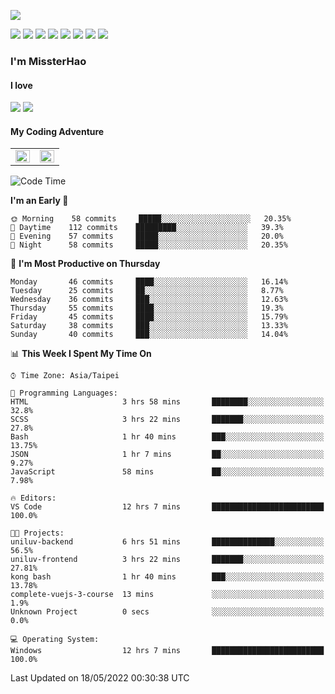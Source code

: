 ![](https://komarev.com/ghpvc/?username=MissterHao&color=ff69b4)

[![](https://img.shields.io/badge/Amazon%20AWS-%23232F3E?logo=amazon-aws&logoColor=white&style=for-the-badge)](https://aws.amazon.com/)
[![](https://img.shields.io/badge/Python-3776AB?style=for-the-badge&logo=python&logoColor=white)](https://www.djangoproject.com/)
[![](https://img.shields.io/badge/Django-092E20?style=for-the-badge&logo=django&logoColor=white)](https://www.python.org/)
[![](https://img.shields.io/badge/Flask-000000?style=for-the-badge&logo=flask&logoColor=white)](https://flask.palletsprojects.com/en/2.1.x/)
[![](https://img.shields.io/badge/go-%2300ADD8.svg?&style=for-the-badge&logo=go&logoColor=white)](https://golang.org/)
[![](https://img.shields.io/badge/javascript-%23F7DF1E.svg?&style=for-the-badge&logo=javascript&logoColor=black)](https://www.javascript.com/)
[![](https://img.shields.io/badge/mysql-%234479A1.svg?&style=for-the-badge&logo=mysql&logoColor=white)](https://www.mysql.com/)
[![](https://img.shields.io/badge/docker-%232496ED.svg?&style=for-the-badge&logo=docker&logoColor=white)](https://www.docker.com/)

### I'm MissterHao

#### I love  
![](https://img.shields.io/badge/Netflix-E50914?style=for-the-badge&logo=netflix&logoColor=white)
![](https://img.shields.io/badge/YouTube-FF0000?style=for-the-badge&logo=youtube&logoColor=white)

#### My Coding Adventure
<!-- Readme stats -->
<!-- https://github.com/anuraghazra/github-readme-stats -->
<table>
<tr>
    <td valign="top" width="50%">
    <img src="https://github-readme-stats.vercel.app/api?username=MissterHao&hide_border=true&show_icons=true&locale=en" align="left" style="width: 100%" />
    </td>
    <td valign="top" width="50%">
    <img src="https://github-readme-stats.vercel.app/api/top-langs?username=MissterHao&hide_border=true&show_icons=true&locale=en&layout=compact" align="left" style="width: 100%" />
    </td>
</tr>
</table>  


<!--START_SECTION:waka-->
![Code Time](http://img.shields.io/badge/Code%20Time-314%20hrs%2020%20mins-blue)

**I'm an Early 🐤** 

```text
🌞 Morning    58 commits     █████░░░░░░░░░░░░░░░░░░░░   20.35% 
🌆 Daytime    112 commits    █████████░░░░░░░░░░░░░░░░   39.3% 
🌃 Evening    57 commits     █████░░░░░░░░░░░░░░░░░░░░   20.0% 
🌙 Night      58 commits     █████░░░░░░░░░░░░░░░░░░░░   20.35%

```
📅 **I'm Most Productive on Thursday** 

```text
Monday       46 commits     ████░░░░░░░░░░░░░░░░░░░░░   16.14% 
Tuesday      25 commits     ██░░░░░░░░░░░░░░░░░░░░░░░   8.77% 
Wednesday    36 commits     ███░░░░░░░░░░░░░░░░░░░░░░   12.63% 
Thursday     55 commits     ████░░░░░░░░░░░░░░░░░░░░░   19.3% 
Friday       45 commits     ████░░░░░░░░░░░░░░░░░░░░░   15.79% 
Saturday     38 commits     ███░░░░░░░░░░░░░░░░░░░░░░   13.33% 
Sunday       40 commits     ███░░░░░░░░░░░░░░░░░░░░░░   14.04%

```


📊 **This Week I Spent My Time On** 

```text
⌚︎ Time Zone: Asia/Taipei

💬 Programming Languages: 
HTML                     3 hrs 58 mins       ████████░░░░░░░░░░░░░░░░░   32.8% 
SCSS                     3 hrs 22 mins       ███████░░░░░░░░░░░░░░░░░░   27.8% 
Bash                     1 hr 40 mins        ███░░░░░░░░░░░░░░░░░░░░░░   13.75% 
JSON                     1 hr 7 mins         ██░░░░░░░░░░░░░░░░░░░░░░░   9.27% 
JavaScript               58 mins             ██░░░░░░░░░░░░░░░░░░░░░░░   7.98%

🔥 Editors: 
VS Code                  12 hrs 7 mins       █████████████████████████   100.0%

🐱‍💻 Projects: 
uniluv-backend           6 hrs 51 mins       ██████████████░░░░░░░░░░░   56.5% 
uniluv-frontend          3 hrs 22 mins       ███████░░░░░░░░░░░░░░░░░░   27.81% 
kong bash                1 hr 40 mins        ███░░░░░░░░░░░░░░░░░░░░░░   13.78% 
complete-vuejs-3-course  13 mins             ░░░░░░░░░░░░░░░░░░░░░░░░░   1.9% 
Unknown Project          0 secs              ░░░░░░░░░░░░░░░░░░░░░░░░░   0.0%

💻 Operating System: 
Windows                  12 hrs 7 mins       █████████████████████████   100.0%

```


 Last Updated on 18/05/2022 00:30:38 UTC
<!--END_SECTION:waka-->

<!--
**MissterHao/MissterHao** is a ✨ _special_ ✨ repository because its `README.md` (this file) appears on your GitHub profile.

Here are some ideas to get you started:

- 🔭 I’m currently working on ...
- 🌱 I’m currently learning ...
- 👯 I’m looking to collaborate on ...
- 🤔 I’m looking for help with ...
- 💬 Ask me about ...
- 📫 How to reach me: ...
- 😄 Pronouns: ...
- ⚡ Fun fact: ...
-->
